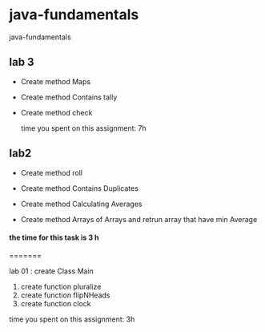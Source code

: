 # java-fundamentals
java-fundamentals

## lab 3

 - Create method Maps

 - Create method Contains tally

 - Create method check

   time you spent on this assignment: 7h
## lab2 
 
 - Create method roll

 - Create method Contains Duplicates

 - Create method Calculating Averages

 - Create method Arrays of Arrays and retrun array that have min Average

#### the time for this task is 3 h
=======
 
 lab 01 : 
 create Class Main
   1. create function pluralize
   1. create function flipNHeads
   1. create function clock

   time you spent on this assignment: 3h

